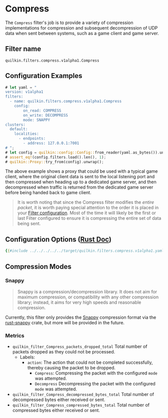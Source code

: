 # Compress

The `Compress` filter's job is to provide a variety of compression implementations for compression
and subsequent decompression of UDP data when sent between systems, such as a game client and game server.

## Filter name
```text
quilkin.filters.compress.v1alpha1.Compress
```

## Configuration Examples
```rust
# let yaml = "
version: v1alpha1
filters:
  - name: quilkin.filters.compress.v1alpha1.Compress
    config:
        on_read: COMPRESS
        on_write: DECOMPRESS
        mode: SNAPPY
clusters:
  default:
    localities:
      - endpoints:
        - address: 127.0.0.1:7001
# ";
# let config = quilkin::config::Config::from_reader(yaml.as_bytes()).unwrap();
# assert_eq!(config.filters.load().len(), 1);
# quilkin::Proxy::try_from(config).unwrap();
```

The above example shows a proxy that could be used with a typical game client, where the original client data is
sent to the local listening port and then compressed when heading up to a dedicated game server, and then
decompressed when traffic is returned from the dedicated game server before being handed back to game client.

> It is worth noting that since the Compress filter modifies the *entire packet*, it is worth paying special
  attention to the order it is placed in your [Filter configuration](../filters.md). Most of the time it will likely be
  the first or last Filter configured to ensure it is compressing the entire set of data being sent.

## Configuration Options ([Rust Doc](../../../../api/quilkin/filters/compress/struct.Config.html))

```yaml
{{#include ../../../../../target/quilkin.filters.compress.v1alpha1.yaml}}
```

## Compression Modes

### Snappy

> Snappy is a compression/decompression library. It does not aim for maximum compression, or compatibility with any
> other compression library; instead, it aims for very high speeds and reasonable compression.

Currently, this filter only provides the [Snappy](https://github.com/google/snappy/) compression format via the
[rust-snappy](https://github.com/BurntSushi/rust-snappy) crate, but more will be
provided in the future.

### Metrics
* `quilkin_filter_Compress_packets_dropped_total`
  Total number of packets dropped as they could not be processed.
    * Labels:
      * `action`: The action that could not be completed successfully, thereby causing the packet to be dropped.
        * `Compress`: Compressing the packet with the configured `mode` was attempted.
        * `Decompress` Decompressing the packet with the configured `mode` was attempted.
* `quilkin_filter_Compress_decompressed_bytes_total`
  Total number of decompressed bytes either received or sent.
* `quilkin_filter_Compress_compressed_bytes_total`
  Total number of compressed bytes either received or sent.
